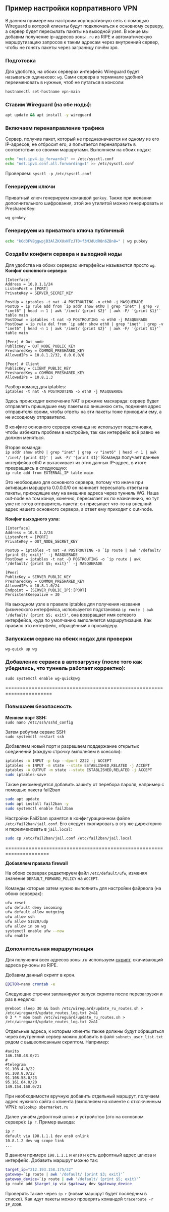 ## Пример настройки корпративного VPN
В данном примере мы настроим корпоративную сеть с помощью Wireguard в которой клиенты будут подключаться к основному серверу, а сервер будет пересылать пакеты на выходной узел. В конце мы добавим получение ip-адресов зоны `.ru` из RIPE и автоматическую маршрутизацию запросов к таким адресам через внутренний сервер, чтобы не гонять пакеты через заграницу почём зря.

### Подготовка
Для удобства, на обоих серверах интерфейс Wireguard будет называться одинаково: `wg`.
Сами сервера в терминале удобней переименовать в нужные, чтоб не путаться в консоли:
```bash
hostnamectl set-hostname vpn-main
```

### Ставим Wireguard (на обе ноды):
```bash
apt update && apt install -y wireguard
```

### Включаем перенаправление трафика
Сервер, получив пакет, который не предназначается ни одному из его IP-адресов, не отбросит его, а попытается перенаправить в соответствии со своими маршрутами. Выполняем на обоих нодах:
```bash
echo "net.ipv4.ip_forward=1" >> /etc/sysctl.conf
echo "net.ipv4.conf.all.forwarding=1" >> /etc/sysctl.conf
```
Проверяем: `sysctl -p /etc/sysctl.conf`

### Генерируем ключи
Приватный ключ генерируем командой `genkey`. Также при желании дополнительного шифрования, этой же утилитой можно генерировать и PresharedKey:
```bash
wg genkey
```

### Генерируем из приватного ключа публичный
```bash
echo "kOd3FVBggwpjD3AlZKXUxNTzJT0+f3MJdUdR8n6ZBn8=" | wg pubkey
```

### Создаём конфиги сервера и выходной ноды
Для удобства на обоих серверах интерфейсы называются просто `wg`. \
**Конфиг основного сервера:**
```
[Interface]
Address = 10.8.1.1/24
ListenPort = [PORT]
PrivateKey = SERVER_SECRET_KEY

PostUp = iptables -t nat -A POSTROUTING -o eth0 -j MASQUERADE
PostUp = ip rule add from `ip addr show eth0 | grep "inet" | grep -v "inet6" | head -n 1 | awk '/inet/ {print $2}' | awk -F/ '{print $1}'` table main
PostDown = iptables -t nat -D POSTROUTING -o eth0 -j MASQUERADE
PostDown = ip rule del from `ip addr show eth0 | grep "inet" | grep -v "inet6" | head -n 1 | awk '/inet/ {print $2}' | awk -F/ '{print $1}'` table main

[Peer] # Out node
PublicKey = OUT_NODE_PUBLIC_KEY
PresharedKey = COMMON_PRESHARED_KEY
AllowedIPs = 10.8.1.2/32, 0.0.0.0/0

[Peer] # Client
PublicKey = CLIENT_PUBLIC_KEY
PresharedKey = COMMON_PRESHARED_KEY
AllowedIPs = 10.8.1.3

```
Разбор команд для iptables: \
```iptables -t nat -A POSTROUTING -o eth0 -j MASQUERADE```

Здесь происходит включение NAT в режиме маскарада: сервер будет отправлять пришедшие ему пакеты во внешнюю сеть, подменяя адрес отправителя своим, чтобы ответы на эти пакеты тоже приходили ему, а не исходному отправителю.

В конфиге основного сервера команда не использует подстановки, чтобы избежать проблем в настройке, так как интерфейс всё равно не должен меняться.

Вторая команда: \
```ip addr show eth0 | grep "inet" | grep -v "inet6" | head -n 1 | awk '/inet/ {print $2}' | awk -F/ '{print $1}'```
Команда получает данные интерфейса eth0 и вытаскивает из этих данных IP-адрес, в итоге превращаясь в следующую: \
```ip rule add from EXTERNAL_IP table main```

Это необходимо для основного сервера, потому что иначе при активации маршрута 0.0.0.0/0 он начинает пересылать ответы на пакеты, приходящие ему на внешние адреса через туннель WG. Наша out-node на том конце, конечно, пересылает их по назначению, но тут уже не готов отправитель пакета: он присылает что-то на внешний адрес нашего основного сервера, а ответ ему приходит с out-node.

**Конфиг выходного узла:**
```
[Interface]
Address = 10.8.1.2/24
ListenPort = [PORT]
PrivateKey = OUT_NODE_SECRET_KEY

PostUp = iptables -t nat -A POSTROUTING -o `ip route | awk '/default/ {print $5; exit}'` -j MASQUERADE
PostDown = iptables -t nat -D POSTROUTING -o `ip route | awk '/default/ {print $5; exit}'` -j MASQUERADE

[Peer]
PublicKey = SERVER_PUBLIC_KEY
PresharedKey = COMMON_PRESHARED_KEY
AllowedIPs = 10.8.1.0/24
Endpoint = [SERVER_PUBLIC_IP]:[PORT]
PersistentKeepalive = 30
```
На выходном узле в правиле iptables для получения названия физического интерфейса, используется подстановка `ip route | awk '/default/ {print $5; exit}'`, она возвращает имя сетевого интерфейса, куда по умолчанию выполняется маршрутизация. Как правило это интерфейс, обращённый к провайдеру.

### Запускаем сервис на обеих нодах для проверки
```wg-quick up wg```

### Добавление сервиса в автозагрузку (после того как убедились, что туннель работает корректно):
```sudo systemctl enable wg-quick@wg```


======================================================================

### Повышаем безопасность
**Меняем порт SSH:** \
```sudo nano /etc/ssh/sshd_config```

Затем ребутим сервис SSH: \
```sudo systemctl restart ssh```

Добавляем новый порт и разрешаем поддержание открытых соединений (каждую строчку выполняем в консоли):
```bash
iptables -A INPUT -p tcp --dport 2222 -j ACCEPT
iptables -A INPUT -m state --state ESTABLISHED,RELATED -j ACCEPT
iptables -A OUTPUT -m state --state ESTABLISHED,RELATED -j ACCEPT
sudo iptables-save
```

Также рекомендуется добавить защиту от перебора пароля, например с помощью пакета fail2ban
```bash
sudo apt update
sudo apt install fail2ban -y
sudo systemctl enable fail2ban
```
Настройки Fail2ban хранятся в конфигурационном файле `/etc/fail2ban/jail.conf`.
Его следует скопировать в эту же директорию и переименовать в `jail.local`:

```bash
sudo cp /etc/fail2ban/jail.conf /etc/fail2ban/jail.local
```

=====================================================================

**Добавляем правила firewall**

На обоих серверах редактируем файл `/etc/default/ufw`,
изменяя значение `DEFAULT_FORWARD_POLICY` на `ACCEPT`.

Команды которые затем нужно выполнить для настройки файрвола (на обоих серверах):

```bash
ufw reset
ufw default deny incoming
ufw default allow outgoing
ufw allow ssh
ufw allow 51820/udp
ufw allow in on wg
systemctl enable ufw --now
ufw enable
```

### Дополнительная маршрутизация
Для получения всех адресов зоны .ru используем [скрипт](./get-ru-ips.sh), скачивающий адреса ру-зоны из RIPE.

Добавим данный скрипт в крон.
```bash
EDITOR=nano crontab -e
```
Следующие строчки запланируют запуск скрипта после перезагрузки и раз в неделю:
```
@reboot sleep 30 && bash /etc/wireguard/update_ru_routes.sh > /etc/wireguard/update_routes_log.txt 2>&1
0 3 * * mon bash /etc/wireguard/update_ru_routes.sh > /etc/wireguard/update_routes_log.txt 2>&1
```

Отдельные адреса, к которым клиенты также должны будут обращаться через внутренний сервер можно добавить в файл `subnets_user_list.txt` рядом с вышеописанным скриптом. Например:
```
#avito
146.158.48.0/21
#
#telegram
91.108.4.0/22
91.108.8.0/22
91.108.58.0/23
95.161.64.0/20
149.154.160.0/21
```

При необходимости вручную добавить отдельный маршрут, получаем адрес нужного сайта с клиента (выполняем на клиенте с отключенным VPN): `nslookup sbermarket.ru`

Далее узнаём дефолтный шлюз и устройство (это на основном сервере): `ip r`. Пример вывода:
```bash
ip r
default via 198.1.1.1 dev ens0 onlink
10.8.1.2 dev wg scope link
...
```
В данном примере `198.1.1.1` и `ens0` и есть дефолтный адрес шлюза и интерфейс. Добавить маршрут можно так:
```bash
target_ip="212.193.158.175/32"
gateway=`ip route | awk '/default/ {print $3; exit}'`
gateway_device=`ip route | awk '/default/ {print $5; exit}'`
ip route add $target_ip via $gateway dev $gateway_device
```
Проверять также через `ip r` (новый маршрут будет последним в списке). Как идут пакеты можно проверить командой `traceroute -r IP_ADDR`.
